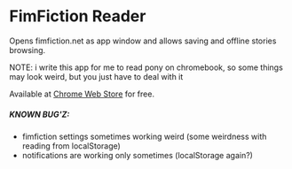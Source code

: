 FimFiction Reader
=================
Opens fimfiction.net as app window and allows saving and offline stories browsing.

NOTE: i write this app for me to read pony on chromebook, so some things may look weird, but you just have to deal with it

Available at [Chrome Web Store](https://chrome.google.com/webstore/detail/fimfiction-reader/pabnnidogdgjmgdlnjddpmhlomcpekhl) for free.

##### KNOWN BUG'Z:
- fimfiction settings sometimes working weird (some weirdness with reading from localStorage)
- notifications are working only sometimes (localStorage again?)
